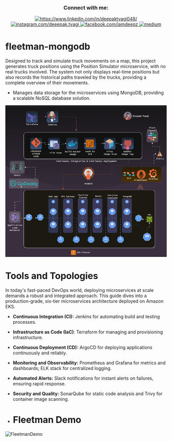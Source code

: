 <h3 align="center">Connect with me:</h3>
<p align="center">
<div> 
  <p align="center">
    <a href="https://www.linkedin.com/in/deepaktyagi048/"><img title="https://www.linkedin.com/in/deepaktyagi048/" src="https://img.shields.io/badge/-LinkedIn-%230077B5?style=for-the-badge&logo=linkedin&logoColor=white">
    </a>
	<a href="https://www.instagram.com/deeepak.tyagi/"><img title="instagram.com/deeepak.tyagi" src="https://img.shields.io/badge/Instagram-%23E4405F.svg?style=for-the-badge&logo=Instagram&logoColor=white">
    </a>
   <a href="https://www.facebook.com/iamdeepsz"><img title="facebook.com/iamdeepz" src="https://img.shields.io/badge/Facebook-%231877F2.svg?style=for-the-badge&logo=Facebook&logoColor=white">
    </a>
   <a href="https://medium.com/@deepak-tyagi" target="_blank">
<img src=https://img.shields.io/badge/medium-%23292929.svg?&style=for-the-badge&logo=medium&logoColor=white alt=medium style="margin-bottom: 5px;" />
</a> 
  </p>
</div>
</p>

# fleetman-mongodb

Designed to track and simulate truck movements on a map, this project generates truck positions using the Position Simulator microservice, with no real trucks involved. The system not only displays real-time positions but also records the historical paths traveled by the trucks, providing a complete overview of their movements.

- Manages data storage for the microservices using MongoDB, providing a scalable NoSQL database solution.

![Architecture Diagram](arch-diagram.gif)

# Tools and Topologies
In today's fast-paced DevOps world, deploying microservices at scale demands a robust and integrated approach. This guide dives into a production-grade, six-tier microservices architecture deployed on Amazon EKS. 

- **Continuous Integration (CI):** Jenkins for automating build and testing processes.
- **Infrastructure as Code (IaC)**: Terraform for managing and provisioning infrastructure.
- **Continuous Deployment (CD):** ArgoCD for deploying applications continuously and reliably.
- **Monitoring and Observability:** Prometheus and Grafana for metrics and dashboards; ELK stack for centralized logging.
- **Automated Alerts:** Slack notifications for instant alerts on failures, ensuring rapid response.
- **Security and Quality:** SonarQube for static code analysis and Trivy for container image scanning.

- # Fleetman Demo
![FleetmanDemo](fleetman-demo.gif)

